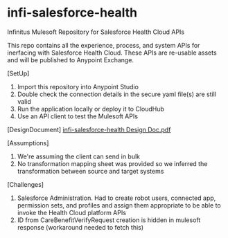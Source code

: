 # infi-salesforce-health
Infinitus Mulesoft Repository for Salesforce Health Cloud APIs

This repo contains all the experience, process, and system APIs for inerfacing with Salesforce Health Cloud.  These APIs are re-usable assets and will be published to Anypoint Exchange.

[SetUp]
1. Import this repository into Anypoint Studio
2. Double check the connection details in the secure yaml file(s) are still valid
3. Run the application locally or deploy it to CloudHub
4. Use an API client to test the Mulesoft APIs

[DesignDocument]
[infi-salesforce-health Design Doc.pdf](https://github.com/user-attachments/files/18519511/infi-salesforce-health.Design.Doc.pdf)

[Assumptions]
1. We're assuming the client can send in bulk
2. No transformation mapping sheet was provided so we inferred the transformation between source and target systems

[Challenges]
1. Salesforce Administration.  Had to create robot users, connected app, permission sets, and profiles and assign them appropriate to be able to invoke the Health Cloud platform APIs
2. ID from CareBenefitVerifyRequest creation is hidden in mulesoft response (workaround needed to fetch this)
